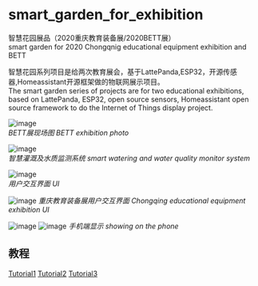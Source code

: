 # smart_garden_for_exhibition

智慧花园展品（2020重庆教育装备展/2020BETT展）  
smart garden for 2020 Chongqnig educational equipment exhibition and BETT

智慧花园系列项目是给两次教育展会，基于LattePanda,ESP32，开源传感器,Homeassistant开源框架做的物联网展示项目。    
The smart garden series of projects are for two educational exhibitions, based on LattePanda, ESP32, open source sensors, Homeassistant open source framework to do the Internet of Things display project.

![image](https://github.com/xuegangxiao0117/smart_garden_for_exhibition/blob/master/images/bettpic1.jpg)  
*BETT展现场图 BETT exhibition photo*

![image](https://github.com/xuegangxiao0117/smart_garden_for_exhibition/blob/master/images/bettpic2.jpg)   
*智慧灌溉及水质监测系统  smart watering and water quality monitor system*


![image](https://github.com/xuegangxiao0117/smart_garden_for_exhibition/blob/master/images/bettpic3.jpg)   
*用户交互界面  UI*

![image](https://github.com/xuegangxiao0117/smart_garden_for_exhibition/blob/master/images/chongqingEEE1.png)
*重庆教育装备展用户交互界面  Chongqing educational equipment exhibition UI*

![image](https://github.com/xuegangxiao0117/smart_garden_for_exhibition/blob/master/images/chongqingEEE.png)
![image](https://github.com/xuegangxiao0117/smart_garden_for_exhibition/blob/master/images/chongqingEEE2.png)
*手机端显示 showing on the phone*

## 教程
[Tutorial1](community.dfrobot.com/makelog-308337.html)
[Tutorial2](community.dfrobot.com/makelog-308338.html)
[Tutorial3](community.dfrobot.com/makelog-308339.html)
